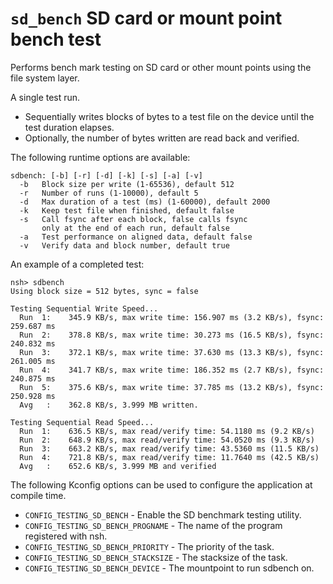 `sd_bench` SD card or mount point bench test
============================================

Performs bench mark testing on SD card or other mount points using the
file system layer.

A single test run.

-   Sequentially writes blocks of bytes to a test file on the device
    until the test duration elapses.
-   Optionally, the number of bytes written are read back and verified.

The following runtime options are available:

    sdbench: [-b] [-r] [-d] [-k] [-s] [-a] [-v]
      -b   Block size per write (1-65536), default 512
      -r   Number of runs (1-10000), default 5
      -d   Max duration of a test (ms) (1-60000), default 2000
      -k   Keep test file when finished, default false
      -s   Call fsync after each block, false calls fsync
           only at the end of each run, default false
      -a   Test performance on aligned data, default false
      -v   Verify data and block number, default true

An example of a completed test:

    nsh> sdbench
    Using block size = 512 bytes, sync = false

    Testing Sequential Write Speed...
      Run  1:    345.9 KB/s, max write time: 156.907 ms (3.2 KB/s), fsync: 259.687 ms
      Run  2:    378.8 KB/s, max write time: 30.273 ms (16.5 KB/s), fsync: 240.832 ms
      Run  3:    372.1 KB/s, max write time: 37.630 ms (13.3 KB/s), fsync: 261.005 ms
      Run  4:    341.7 KB/s, max write time: 186.352 ms (2.7 KB/s), fsync: 240.875 ms
      Run  5:    375.6 KB/s, max write time: 37.785 ms (13.2 KB/s), fsync: 250.928 ms
      Avg   :    362.8 KB/s, 3.999 MB written.

    Testing Sequential Read Speed...
      Run  1:    636.5 KB/s, max read/verify time: 54.1180 ms (9.2 KB/s)
      Run  2:    648.9 KB/s, max read/verify time: 54.0520 ms (9.3 KB/s)
      Run  3:    663.2 KB/s, max read/verify time: 43.5360 ms (11.5 KB/s)
      Run  4:    721.8 KB/s, max read/verify time: 11.7640 ms (42.5 KB/s)
      Avg   :    652.6 KB/s, 3.999 MB and verified

The following Kconfig options can be used to configure the application
at compile time.

-   `CONFIG_TESTING_SD_BENCH` - Enable the SD benchmark testing utility.
-   `CONFIG_TESTING_SD_BENCH_PROGNAME` - The name of the program
    registered with nsh.
-   `CONFIG_TESTING_SD_BENCH_PRIORITY` - The priority of the task.
-   `CONFIG_TESTING_SD_BENCH_STACKSIZE` - The stacksize of the task.
-   `CONFIG_TESTING_SD_BENCH_DEVICE` - The mountpoint to run sdbench on.
